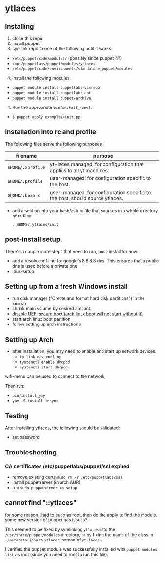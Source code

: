 # ytlaces

## Installing

1. clone this repo
1. install puppet
1. symlink repo to one of the following until it works:
  * `/etc/puppet/code/modules/` (possibly since puppet 4?)
  * `/opt/puppetlabs/puppet/modules/ytlaces`
  * `/etc/puppet/code/environments/standalone_puppet/modules`
4. install the following modules:
  *  `puppet module install puppetlabs-vcsrepo`
  *  `puppet module install puppetlabs-apt`
  *  `puppet module install puppet-archive`
4. Run the appropriate `bin/install_{env}`.
* `$ puppet apply examples/init.pp`

## installation into rc and profile

The following files serve the following purposes:

| filename          | purpose                                                                      |
| ----------------- | ---------------------------------------------------------------------------- |
| `$HOME/.xprofile` | yt-laces managed, for configuration that applies to all yt machines.         |
| `$HOME/.profile`  | user-managed, for configuration specific to the host.                        |
| `$HOME/.bashrc`   | user-managed, for configuration specific to the host. should source ytlaces. |

* add a section into your bash/zsh rc file that sources in a whole directory of rc files:

  `. $HOME/.ytlaces/init`

## post-install setup.

There's a couple more steps that need to run, post-install for now:


* add a resolv.conf line for google's 8.8.8.8 dns. This ensures that a public dns is used before a private one.
* ibus-setup

## Setting up from a fresh Windows install

* run disk manager ("Create and format hard disk partitions") in the search
* shrink main volume by desired amount.
* [disable UEFI secure boot (arch linux boot will not start without it)](https://wiki.archlinux.org/index.php/Dual_boot_with_Windows#UEFI_Secure_Boot)
* start arch linux boot partition
* follow setting up arch instructions

## Setting up Arch

* after installation, you may need to enable and start up network devices:
  - `ip link dev eno1 up`
  - `systemctl enable dhcpcd`
  - `systemctl start dhcpcd`

wifi-menu can be used to connect to the network.

Then run:

- `bin/install_yay`
- `yay -S install insync`

## Testing

After installing ytlaces, the following should be validated:

* set password

## Troubleshooting

### CA certificates /etc/puppetlabs/puppet/ssl expired

- remove existing certs `sudo rm -r /etc/puppetlabs/ssl`
- install puppetserver (in arch AUR)
- run `sudo puppetserver ca setup`

## cannot find "::ytlaces"

for some reason I had to sudo as root, then do the apply to find the module. some new version of puppet has issues?

This seemed to be fixed by symlinking `ytlaces` into the `/usr/share/puppet/modules` directory, or by fixing the name of the class in `./metadata.json` to `ytlaces` instead of `yt-laces`.

I verified the puppet module was successfully installed with `puppet modules list` as root (since you need to root to run this file).